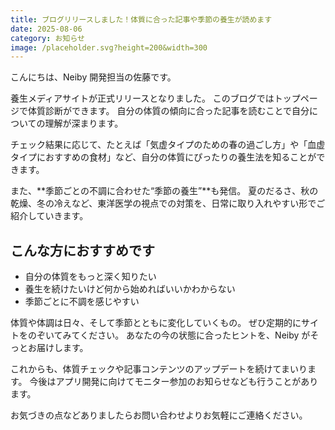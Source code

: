 ```yaml
---
title: ブログリリースしました！体質に合った記事や季節の養生が読めます
date: 2025-08-06
category: お知らせ
image: /placeholder.svg?height=200&width=300
---
```


こんにちは、Neiby 開発担当の佐藤です。

養生メディアサイトが正式リリースとなりました。
このブログではトップページで体質診断ができます。
自分の体質の傾向に合った記事を読むことで自分についての理解が深まります。

チェック結果に応じて、たとえば「気虚タイプのための春の過ごし方」や「血虚タイプにおすすめの食材」など、自分の体質にぴったりの養生法を知ることができます。

また、**季節ごとの不調に合わせた“季節の養生”**も発信。
夏のだるさ、秋の乾燥、冬の冷えなど、東洋医学の視点での対策を、日常に取り入れやすい形でご紹介していきます。

## こんな方におすすめです

- 自分の体質をもっと深く知りたい
- 養生を続けたいけど何から始めればいいかわからない
- 季節ごとに不調を感じやすい

体質や体調は日々、そして季節とともに変化していくもの。
ぜひ定期的にサイトをのぞいてみてください。
あなたの今の状態に合ったヒントを、Neiby がそっとお届けします。

これからも、体質チェックや記事コンテンツのアップデートを続けてまいります。
今後はアプリ開発に向けてモニター参加のお知らせなども行うことがあります。

お気づきの点などありましたらお問い合わせよりお気軽にご連絡ください。
